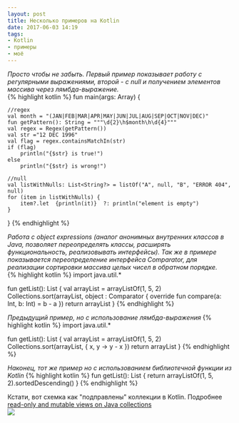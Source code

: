 ```yaml
---
layout: post
title: Несколько примеров на Kotlin
date: 2017-06-03 14:19
tags:
- Kotlin
- примеры
- моё
---
```

*Просто чтобы не забыть. Первый пример показывает работу с регулярными выражениями, второй - с null и получением элементов массива через лямбда-выражение.*
<br>
{% highlight kotlin %}
fun main(args: Array<String>) {
    
    //regex
    val month = "(JAN|FEB|MAR|APR|MAY|JUN|JUL|AUG|SEP|OCT|NOV|DEC)"
	fun getPattern(): String = """\d{2}\h$month\h\d{4}"""
    val regex = Regex(getPattern())
    val str ="12 DEC 1996"
    val flag = regex.containsMatchIn(str)
    if (flag)
    	println("{$str} is true!")
    else
    	println("{$str} is wrong!")
    
    //null
    val listWithNulls: List<String?> = listOf("A", null, "B", "ERROR 404", null)
	for (item in listWithNulls) {
     	item?.let  {println(it)}  ?: println("element is empty") 
	}
}
{% endhighlight %}

*Работа с object expressions (аналог анонимных внутренних классов в Java, позволяет переопределять классы, расширять функциональность, реализовывать интерфейсы). Так же в примере показывается переопределение интерфейса Comparator, для реализации сортировки массива целых чисел в обратном порядке.* 
<br>
{% highlight kotlin %}
import java.util.*

fun getList(): List<Int> {
    val arrayList = arrayListOf(1, 5, 2)
    Collections.sort(arrayList, object : Comparator<Int> {
        override fun compare(a: Int, b: Int) = b - a
    })
    return arrayList
}
{% endhighlight %}

*Предыдущий пример, но с использование лямбда-выражения*
{% highlight kotlin %}
import java.util.*

fun getList(): List<Int> {
    val arrayList = arrayListOf(1, 5, 2)
    Collections.sort(arrayList, { x, y -> y - x })
    return arrayList
}
{% endhighlight %}

*Наконец, тот же пример но с использованием библиотечной функции из Kotlin*
{% highlight kotlin %}
fun getList(): List<Int> {
    return arrayListOf(1, 5, 2).sortedDescending()
}
{% endhighlight %}

Кстати, вот схемка как "подправлены" коллекции в Kotlin. Подробнее <a href="https://blog.jetbrains.com/kotlin/2012/09/kotlin-m3-is-out/#Collections" title="Kotlin's collections">read-only and mutable views on Java collections</a>
<br>
<img src="{{ site.baseurl }}/images/Collections.png">
<br>


